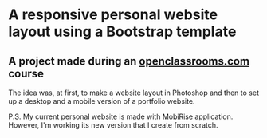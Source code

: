 # A responsive personal website layout using a Bootstrap template
## A project made during an <a href="https://openclassrooms.com/fr/courses/2847691-maquettez-votre-site-responsive-avec-photoshop">openclassrooms.com</a> course

The idea was, at first, to make a website layout in Photoshop and then to set up a desktop and a mobile version of a portfolio website.

P.S. My current personal <a href="https://mariakaptur.com">website</a> is made with <a href="https://mobirise.com/">MobiRise</a> application. However, I'm working its new version that I create from scratch. 
